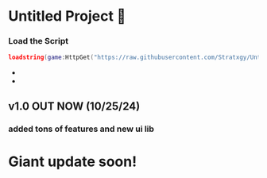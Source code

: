 # Untitled Project 🌌


### Load the Script
```lua
loadstring(game:HttpGet("https://raw.githubusercontent.com/Stratxgy/Untitled-Project/refs/heads/main/Untitled%20Project.lua"))()
```
-
- <div align="center">

## v1.0 OUT NOW (10/25/24) 
### added tons of features and new ui lib

# Giant update soon!
